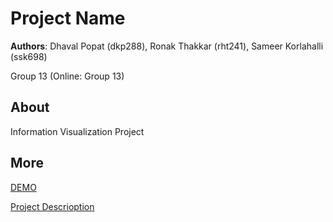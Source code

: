 # Project Name
**Authors**: Dhaval Popat (dkp288), Ronak Thakkar (rht241), Sameer Korlahalli (ssk698)

Group 13 (Online: Group 13)

## About
Information Visualization Project

## More
[DEMO](https://nyu-vis-fall2018.github.io/project-template/)

[Project Descrioption](project.pdf)
